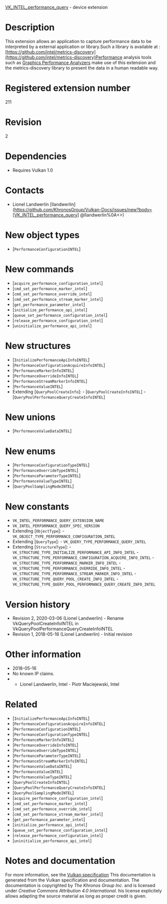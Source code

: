 [VK_INTEL_performance_query](https://www.khronos.org/registry/vulkan/specs/1.3-extensions/man/html/VK_INTEL_performance_query.html) - device extension

# Description
This extension allows an application to capture performance data to be
interpreted by a external application or library.Such a library is available at : [https://github.com/intel/metrics-discovery](https://github.com/intel/metrics-discovery)Performance analysis tools such as
[Graphics
Performance Analyzers](https://software.intel.com/content/www/us/en/develop/tools/graphics-performance-analyzers.html) make use of this extension and the metrics-discovery
library to present the data in a human readable way.

# Registered extension number
211

# Revision
2

# Dependencies
- Requires Vulkan 1.0

# Contacts
- Lionel Landwerlin [llandwerlin](https://github.com/KhronosGroup/Vulkan-Docs/issues/new?body=[VK_INTEL_performance_query] @llandwerlin%0A<<Here describe the issue or question you have about the VK_INTEL_performance_query extension>>)

# New object types
- [`PerformanceConfigurationINTEL`]

# New commands
- [`acquire_performance_configuration_intel`]
- [`cmd_set_performance_marker_intel`]
- [`cmd_set_performance_override_intel`]
- [`cmd_set_performance_stream_marker_intel`]
- [`get_performance_parameter_intel`]
- [`initialize_performance_api_intel`]
- [`queue_set_performance_configuration_intel`]
- [`release_performance_configuration_intel`]
- [`uninitialize_performance_api_intel`]

# New structures
- [`InitializePerformanceApiInfoINTEL`]
- [`PerformanceConfigurationAcquireInfoINTEL`]
- [`PerformanceMarkerInfoINTEL`]
- [`PerformanceOverrideInfoINTEL`]
- [`PerformanceStreamMarkerInfoINTEL`]
- [`PerformanceValueINTEL`]
- Extending [`QueryPoolCreateInfo`]:  - [`QueryPoolCreateInfoINTEL`]  - [`QueryPoolPerformanceQueryCreateInfoINTEL`]

# New unions
- [`PerformanceValueDataINTEL`]

# New enums
- [`PerformanceConfigurationTypeINTEL`]
- [`PerformanceOverrideTypeINTEL`]
- [`PerformanceParameterTypeINTEL`]
- [`PerformanceValueTypeINTEL`]
- [`QueryPoolSamplingModeINTEL`]

# New constants
- `VK_INTEL_PERFORMANCE_QUERY_EXTENSION_NAME`
- `VK_INTEL_PERFORMANCE_QUERY_SPEC_VERSION`
- Extending [`ObjectType`]:  - `VK_OBJECT_TYPE_PERFORMANCE_CONFIGURATION_INTEL` 
- Extending [`QueryType`]:  - `VK_QUERY_TYPE_PERFORMANCE_QUERY_INTEL` 
- Extending [`StructureType`]:  - `VK_STRUCTURE_TYPE_INITIALIZE_PERFORMANCE_API_INFO_INTEL`  - `VK_STRUCTURE_TYPE_PERFORMANCE_CONFIGURATION_ACQUIRE_INFO_INTEL`  - `VK_STRUCTURE_TYPE_PERFORMANCE_MARKER_INFO_INTEL`  - `VK_STRUCTURE_TYPE_PERFORMANCE_OVERRIDE_INFO_INTEL`  - `VK_STRUCTURE_TYPE_PERFORMANCE_STREAM_MARKER_INFO_INTEL`  - `VK_STRUCTURE_TYPE_QUERY_POOL_CREATE_INFO_INTEL`  - `VK_STRUCTURE_TYPE_QUERY_POOL_PERFORMANCE_QUERY_CREATE_INFO_INTEL`

# Version history
- Revision 2, 2020-03-06 (Lionel Landwerlin)  - Rename VkQueryPoolCreateInfoINTEL in VkQueryPoolPerformanceQueryCreateInfoINTEL 
- Revision 1, 2018-05-16 (Lionel Landwerlin)  - Initial revision

# Other information
* 2018-05-16
* No known IP claims.
*   - Lionel Landwerlin, Intel  - Piotr Maciejewski, Intel

# Related
- [`InitializePerformanceApiInfoINTEL`]
- [`PerformanceConfigurationAcquireInfoINTEL`]
- [`PerformanceConfigurationINTEL`]
- [`PerformanceConfigurationTypeINTEL`]
- [`PerformanceMarkerInfoINTEL`]
- [`PerformanceOverrideInfoINTEL`]
- [`PerformanceOverrideTypeINTEL`]
- [`PerformanceParameterTypeINTEL`]
- [`PerformanceStreamMarkerInfoINTEL`]
- [`PerformanceValueDataINTEL`]
- [`PerformanceValueINTEL`]
- [`PerformanceValueTypeINTEL`]
- [`QueryPoolCreateInfoINTEL`]
- [`QueryPoolPerformanceQueryCreateInfoINTEL`]
- [`QueryPoolSamplingModeINTEL`]
- [`acquire_performance_configuration_intel`]
- [`cmd_set_performance_marker_intel`]
- [`cmd_set_performance_override_intel`]
- [`cmd_set_performance_stream_marker_intel`]
- [`get_performance_parameter_intel`]
- [`initialize_performance_api_intel`]
- [`queue_set_performance_configuration_intel`]
- [`release_performance_configuration_intel`]
- [`uninitialize_performance_api_intel`]

# Notes and documentation
For more information, see the [Vulkan specification](https://www.khronos.org/registry/vulkan/specs/1.3-extensions/html/vkspec.html)
This documentation is generated from the Vulkan specification and documentation.
The documentation is copyrighted by *The Khronos Group Inc.* and is licensed under *Creative Commons Attribution 4.0 International*.
his license explicitely allows adapting the source material as long as proper credit is given.
        